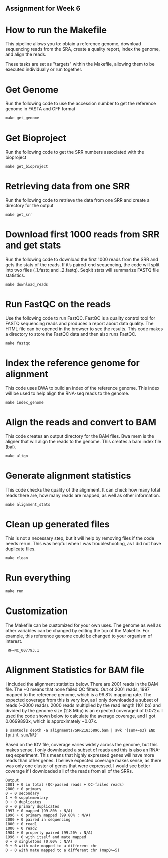 ## Assignment for Week 6

# How to run the Makefile

This pipeline allows you to: obtain a reference genome, download sequencing reads from the SRA, create a quality report, index the genome, and align the reads.

These tasks are set as "targets" within the Makefile, allowing them to be executed individually or run together.

# Get Genome

Run the following code to use the accession number to get the reference genome in FASTA and GFF format

    make get_genome

# Get Bioproject

Run the following code to get the SRR numbers associated with the bioproject

    make get_bioproject

# Retrieving data from one SRR

Run the following code to retrieve the data from one SRR and create a directory for the output

    make get_srr


# Download first 1000 reads from SRR and get stats

Run the following code to download the first 1000 reads from the SRR and gets the stats of the reads. If it’s paired-end sequencing, the code will split into two files (_1.fastq and _2.fastq). Seqkit stats will summarize FASTQ file statistics. 

    make download_reads

# Run FastQC on the reads 

Use the following code to run FastQC. FastQC is a quality control tool for FASTQ sequencing reads and produces a report about data quality. The HTML file can be opened in the browser to see the results. This code makes a directory to store the FastQC data and then also runs FastQC.

    make fastqc
	

# Index the reference genome for alignment

This code uses BWA to build an index of the reference genome. This index will be used to help align the RNA-seq reads to the genome. 

    make index_genome

# Align the reads and convert to BAM

This code creates an output directory for the BAM files. Bwa mem is the aligner that will align the reads to the genome. This creates a bam index file (bai).

    make align


# Generate alignment statistics

This code checks the quality of the alignment. It can check how many total reads there are, how many reads are mapped, as well as other information. 

    make alignment_stats


# Clean up generated files

This is not a necessary step, but it will help by removing files if the code needs rerun. This was helpful when I was troubleshooting, as I did not have duplicate files. 

    make clean

# Run everything 

    make run

# Customization

The Makefile can be customized for your own uses. The genome as well as other variables can be changed by editing the top of the Makefile. For example, this reference genome could be changed to your organism of interest.

     RF=NC_007793.1

# Alignment Statistics for BAM file

I included the alignment statistics below. There are 2001 reads in the BAM file. The +0 means that none failed QC filters. Out of 2001 reads, 1997 mapped to the reference genome, which is a 99.8% mapping rate. The expected coverage from this is very low, as I only downloaded a subset of reads (~2000 reads). 2000 reads multiplied by the read length (101 bp) and divided by the genome size (2.8 Mbp) is an expected coveraged of 0.072x. I used the code shown below to calculate the average coverage, and I got 0.0699893x, which is approximately ~0.07x. 

    $ samtools depth -a alignments/SRR21835896.bam | awk '{sum+=$3} END {print sum/NR}'

Based on the IGV file, coverage varies widely across the genome, but this makes sense. I only downloaded a subset of reads and this is also an RNA-seq experiment. This means that highly expressed genes will have more reads than other genes. I believe expected coverage makes sense, as there was only one cluster of genes that were expressed. I would see better coverage if I downloaded all of the reads from all of the SRRs. 


    Output
    2001 + 0 in total (QC-passed reads + QC-failed reads)
    2000 + 0 primary
    0 + 0 secondary
    1 + 0 supplementary
    0 + 0 duplicates
    0 + 0 primary duplicates
    1997 + 0 mapped (99.80% : N/A)
    1996 + 0 primary mapped (99.80% : N/A)
    2000 + 0 paired in sequencing
    1000 + 0 read1
    1000 + 0 read2
    1984 + 0 properly paired (99.20% : N/A)
    1996 + 0 with itself and mate mapped
    0 + 0 singletons (0.00% : N/A)
    0 + 0 with mate mapped to a different chr
    0 + 0 with mate mapped to a different chr (mapQ>=5)

